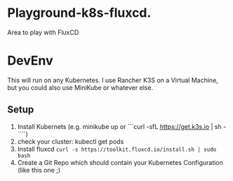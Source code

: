 # Playground-k8s-fluxcd.
Area to play with FluxCD


# DevEnv

This will run on any Kubernetes.
I use Rancher K3S on a Virtual Machine, but you could also use MiniKube or whatever else.

## Setup
1. Install Kubernets (e.g. minikube up or ```curl -sfL https://get.k3s.io | sh -````)
2. check your cluster: kubectl get pods
3. Install fluxcd ```curl -s https://toolkit.fluxcd.io/install.sh | sudo bash ```
4. Create a Git Repo which should contain your Kubernetes Configuration (like this one ;)



